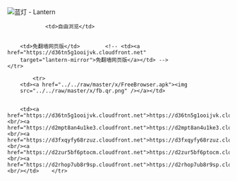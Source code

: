 

<img src="../../raw/master/x/8e0a2b81.c82003be.LanternYellow2.png" alt="蓝灯 - Lantern"/>
<table>
    <tr>
                
                <td>自由浏览</td>
        
        
        <td>免翻墙网页版</td>        <!-- <td><a href="https://d36tn5g1ooijvk.cloudfront.net"
        target="lantern-mirror">免翻墙网页版</a></td> -->
    </tr>
    
            <tr>
        <td><a href="../../raw/master/x/FreeBrowser.apk"><img
        src="../../raw/master/x/fb.qr.png" /></a></td>

        
        <td><a href="https://d36tn5g1ooijvk.cloudfront.net">https://d36tn5g1ooijvk.cloudfront.net</a><br/><a href="https://d2mpt8an4u1ke3.cloudfront.net">https://d2mpt8an4u1ke3.cloudfront.net</a><br/><a href="https://d3fxqyfy68rzuz.cloudfront.net">https://d3fxqyfy68rzuz.cloudfront.net</a><br/><a href="https://d2zur5bf6ptocm.cloudfront.net">https://d2zur5bf6ptocm.cloudfront.net</a><br/><a href="https://d2rhop7ub8r9sp.cloudfront.net">https://d2rhop7ub8r9sp.cloudfront.net</a><br/></td>    </tr>
</table>

